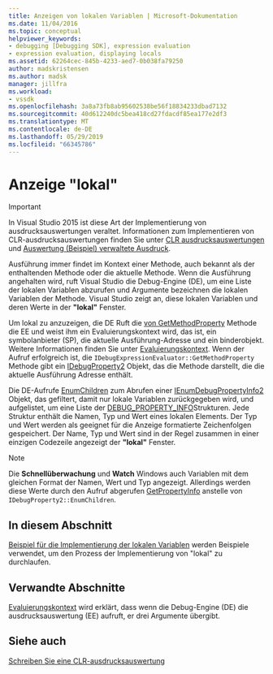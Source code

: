 ```yaml
---
title: Anzeigen von lokalen Variablen | Microsoft-Dokumentation
ms.date: 11/04/2016
ms.topic: conceptual
helpviewer_keywords:
- debugging [Debugging SDK], expression evaluation
- expression evaluation, displaying locals
ms.assetid: 62264cec-845b-4233-aed7-0b038fa79250
author: madskristensen
ms.author: madsk
manager: jillfra
ms.workload:
- vssdk
ms.openlocfilehash: 3a8a73fb8ab95602538be56f18834233dbad7132
ms.sourcegitcommit: 40d612240dc5bea418cd27fdacdf85ea177e2df3
ms.translationtype: MT
ms.contentlocale: de-DE
ms.lasthandoff: 05/29/2019
ms.locfileid: "66345786"
---
```

# <a name="display-locals"></a>Anzeige "lokal"
> [!IMPORTANT]
> In Visual Studio 2015 ist diese Art der Implementierung von ausdrucksauswertungen veraltet. Informationen zum Implementieren von CLR-ausdrucksauswertungen finden Sie unter [CLR ausdrucksauswertungen](https://github.com/Microsoft/ConcordExtensibilitySamples/wiki/CLR-Expression-Evaluators) und [Auswertung (Beispiel) verwaltete Ausdruck](https://github.com/Microsoft/ConcordExtensibilitySamples/wiki/Managed-Expression-Evaluator-Sample).

 Ausführung immer findet im Kontext einer Methode, auch bekannt als der enthaltenden Methode oder die aktuelle Methode. Wenn die Ausführung angehalten wird, ruft Visual Studio die Debug-Engine (DE), um eine Liste der lokalen Variablen abzurufen und Argumente bezeichnen die lokalen Variablen der Methode. Visual Studio zeigt an, diese lokalen Variablen und deren Werte in der **"lokal"** Fenster.

 Um lokal zu anzuzeigen, die DE Ruft die [von GetMethodProperty](../../extensibility/debugger/reference/idebugexpressionevaluator-getmethodproperty.md) Methode die EE und weist ihm ein Evaluierungskontext wird, das ist, ein symbolanbieter (SP), die aktuelle Ausführung-Adresse und ein binderobjekt. Weitere Informationen finden Sie unter [Evaluierungskontext](../../extensibility/debugger/evaluation-context.md). Wenn der Aufruf erfolgreich ist, die `IDebugExpressionEvaluator::GetMethodProperty` Methode gibt ein [IDebugProperty2](../../extensibility/debugger/reference/idebugproperty2.md) Objekt, das die Methode darstellt, die die aktuelle Ausführung Adresse enthält.

 Die DE-Aufrufe [EnumChildren](../../extensibility/debugger/reference/idebugproperty2-enumchildren.md) zum Abrufen einer [IEnumDebugPropertyInfo2](../../extensibility/debugger/reference/ienumdebugpropertyinfo2.md) Objekt, das gefiltert, damit nur lokale Variablen zurückgegeben wird, und aufgelistet, um eine Liste der [DEBUG_PROPERTY_INFO](../../extensibility/debugger/reference/debug-property-info.md)Strukturen. Jede Struktur enthält die Namen, Typ und Wert eines lokalen Elements. Der Typ und Wert werden als geeignet für die Anzeige formatierte Zeichenfolgen gespeichert. Der Name, Typ und Wert sind in der Regel zusammen in einer einzigen Codezeile angezeigt der **"lokal"** Fenster.

> [!NOTE]
> Die **Schnellüberwachung** und **Watch** Windows auch Variablen mit dem gleichen Format der Namen, Wert und Typ angezeigt. Allerdings werden diese Werte durch den Aufruf abgerufen [GetPropertyInfo](../../extensibility/debugger/reference/idebugproperty2-getpropertyinfo.md) anstelle von `IDebugProperty2::EnumChildren`.

## <a name="in-this-section"></a>In diesem Abschnitt
 [Beispiel für die Implementierung der lokalen Variablen](../../extensibility/debugger/sample-implementation-of-locals.md) werden Beispiele verwendet, um den Prozess der Implementierung von "lokal" zu durchlaufen.

## <a name="related-sections"></a>Verwandte Abschnitte
 [Evaluierungskontext](../../extensibility/debugger/evaluation-context.md) wird erklärt, dass wenn die Debug-Engine (DE) die ausdrucksauswertung (EE) aufruft, er drei Argumente übergibt.

## <a name="see-also"></a>Siehe auch
 [Schreiben Sie eine CLR-ausdrucksauswertung](../../extensibility/debugger/writing-a-common-language-runtime-expression-evaluator.md)